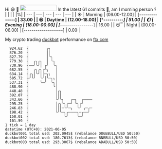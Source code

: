 Hi :smiley: :wave: <img src="https://jojoee.jojoee.com/api/utcnow" width="120" height="20">
In the latest 61 commits :bug:, am I morning person ? 
| | | | |%|
| --- | --- | --- | --- | --- |
| :sunny: | Morning | (06.00-12.00] | [******--------------] | 33.00 |
| :satisfied: | Daytime | (12.00-18.00] | [**********----------] | 51.00 |
| :moon: | Evening | (18.00-00.00] | [***-----------------] | 16.00 |
| :sleeping: | Night | (00.00-06.00] | [--------------------] | 0.00 |

My crypto trading [duckbot](https://github.com/jojoee/duckbot) performance on [ftx.com](https://ftx.com/#a=13144711)
```
  924.62  ┤        ╭╮
  876.20  ┤        ││
  827.79  ┤        │╰╮
  779.38  ┤  ╭╮╭╮  │ ╰╮
  730.96  ┤──╯╰╯│ ╭╯  ╰╮
  682.55  ┤  ╭╮╭╮╭╯╮   │
  634.14  ┤╭╮│╰╯││─╮╮  │
  585.72  ┼╯╰╯  ╰╯│╰─╮╮│
  537.31  ┤     ╰─╯  ╰╮│
  488.90  ┤           ╰│
  440.48  ┤            │╭╮
  392.07  ┤            │││
  343.66  ┤            ╰╯╰╮   ╭─╮  ╭────
  295.25  ┤            │╭╮╰╮╭─╯ ╰╮╭╯
  246.83  ┤            │││─╰╯─╮  ╰╯ ╭─╭─
  198.42  ┤            ╰╯╰─╮╭────╮─╭──╯
  150.01  ┤                ╰╯    ╰─╯
  101.59  ┤
1 tick = 1 day
datetime (UTC+0): 2021-06-05
duckbot001 total usd: 202.0945$ (rebalance DOGEBULL/USD 50:50)
duckbot002 total usd: 180.7613$ (rebalance BNBBULL/USD 50:50)
duckbot003 total usd: 293.3067$ (rebalance ADABULL/USD 50:50)
```

